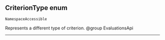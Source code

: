 ## CriterionType enum

`NamespaceAccessible`

Represents a different type of criterion. @group EvaluationsApi

---
